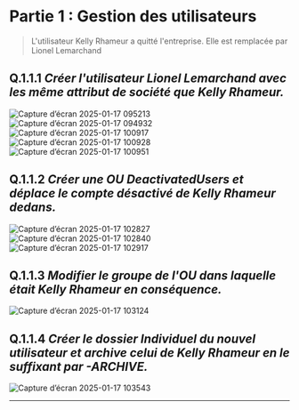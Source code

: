 # Partie 1 : Gestion des utilisateurs
>L'utilisateur Kelly Rhameur a quitté l'entreprise.
>Elle est remplacée par Lionel Lemarchand

## Q.1.1.1 _Créer l'utilisateur Lionel Lemarchand avec les même attribut de société que Kelly Rhameur._
![Capture d’écran 2025-01-17 095213](https://github.com/user-attachments/assets/f00b244c-95ce-430d-9b66-4cd0b10b2609)
![Capture d’écran 2025-01-17 094932](https://github.com/user-attachments/assets/a4325333-7061-4b42-8107-ad2ba4f22e27)
![Capture d’écran 2025-01-17 100917](https://github.com/user-attachments/assets/12b2d106-a46f-4bf8-a124-d86ca99c201a)
![Capture d’écran 2025-01-17 100928](https://github.com/user-attachments/assets/edb91611-6c39-4956-80b2-c1ed64ffabfb)
![Capture d’écran 2025-01-17 100951](https://github.com/user-attachments/assets/71e29e07-2365-40b6-9b8f-11b2fddd73c4)

## Q.1.1.2 _Créer une OU DeactivatedUsers et déplace le compte désactivé de Kelly Rhameur dedans._
![Capture d’écran 2025-01-17 102827](https://github.com/user-attachments/assets/74d823a9-8612-49be-b688-345b67eced85)
![Capture d’écran 2025-01-17 102840](https://github.com/user-attachments/assets/0b95d3e0-5b70-4624-9a51-13ec51a20b9e)
![Capture d’écran 2025-01-17 102917](https://github.com/user-attachments/assets/167c2f19-15bc-43d3-90db-249fecb5fa3c)

## Q.1.1.3 _Modifier le groupe de l'OU dans laquelle était Kelly Rhameur en conséquence._
![Capture d’écran 2025-01-17 103124](https://github.com/user-attachments/assets/522f9649-7a4d-4bd6-8cf5-fbccda6e6842)

## Q.1.1.4 _Créer le dossier Individuel du nouvel utilisateur et archive celui de Kelly Rhameur en le suffixant par -ARCHIVE._
![Capture d’écran 2025-01-17 103543](https://github.com/user-attachments/assets/6e61dbd1-a035-40d5-bd5f-27f82c9ec8fb)

---
